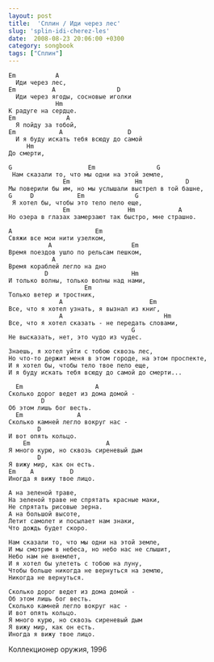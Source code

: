 ```yaml
---
layout: post
title:  'Сплин / Иди через лес'
slug: 'splin-idi-cherez-les'
date:  2008-08-23 20:06:00 +0300
category: songbook
tags: ["Сплин"]
---
```


	Em           A
	  Иди через лес,
	Em          A                 D
	  Иди через ягоды, сосновые иголки
	             Hm
	К радуге на сердце.
	Em              A
	  Я пойду за тобой,
	Em            A                  D
	  И я буду искать тебя всюду до самой
	     Hm
	До смерти,
	
	G                     Em                 G
	 Нам сказали то, что мы одни на этой земле,
	               Em                  Hm            D
	Мы поверили бы им, но мы услышали выстрел в той башне,
	G     D            Em              G
	 Я хотел бы, чтобы это тело пело еще,
	               Em                Hm            A
	Но озера в глазах замерзают так быстро, мне страшно.
	
	A                       Em
	Свяжи все мои нити узелком,
	           A                      Em
	Время поездов ушло по рельсам пешком,
	            A
	Время кораблей легло на дно
	          D                       Hm
	И только волны, только волны над нами,
	                     Em
	Только ветер и тростник,
	              A                        Em
	Все, что я хотел узнать, я вызнал из книг,
	              A                            Hm
	Все, что я хотел сказать - не передать словами,
	                                  G
	Не высказать, нет, это чудо из чудес.
	
	Знаешь, я хотел уйти с тобою сквозь лес,
	Но что-то держит меня в этом городе, на этом проспекте,
	И я хотел бы, чтобы тело твое пело еще,
	И я буду искать тебя всюду до самой до смерти...
	
	  Em                    A
	Сколько дорог ведет из дома домой -
	         D
	Об этом лишь бог весть.
	  Em               A
	Сколько камней легло вокруг нас -
	        D
	И вот опять кольцо.
	    Em                     A
	Я много курю, но сквозь сиреневый дым
	        D
	Я вижу мир, как он есть.
	Em    A          D
	Иногда я вижу твое лицо.
	
	А на зеленой траве,
	На зеленой траве не спрятать красные маки,
	Не спрятать рисовые зерна.
	А на большой высоте,
	Летит самолет и посылает нам знаки,
	Что дождь будет скоро.
	
	Нам сказали то, что мы одни на этой земле,
	И мы смотрим в небеса, но небо нас не слышит,
	Небо нам не внемлет,
	И я хотел бы улететь с тобою на луну,
	Чтобы больше никогда не вернуться на землю,
	Никогда не вернуться.
	
	Сколько дорог ведет из дома домой -
	Об этом лишь бог весть.
	Сколько камней легло вокруг нас -
	И вот опять кольцо.
	Я много курю, но сквозь сиреневый дым
	Я вижу мир, как он есть.
	Иногда я вижу твое лицо.

Коллекционер оружия, 1996

